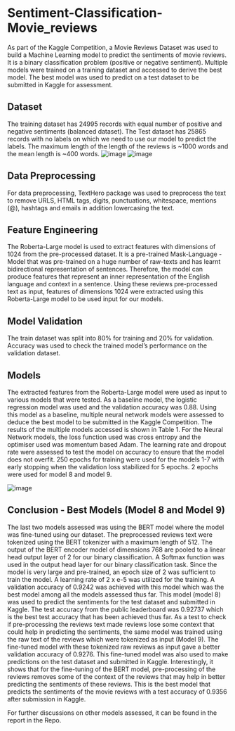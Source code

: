 # Sentiment-Classification-Movie_reviews
As part of the Kaggle Competition, a Movie Reviews Dataset was used to build a Machine Learning model to
predict the sentiments of movie reviews. It is a binary classification problem (positive or negative sentiment).
Multiple models were trained on a training dataset and accessed to derive the best model. The best model was
used to predict on a test dataset to be submitted in Kaggle for assessment.

## Dataset
The training dataset has 24995 records with equal number of positive and negative sentiments (balanced
dataset). The Test dataset has 25865 records with no labels on which we need to use our model to predict the
labels. The maximum length of the length of the reviews is ~1000 words and the mean length is ~400 words.
![image](https://github.com/j0519740/Sentiment-Classification-Movie_reviews/assets/99134168/5ff6a9ee-f206-4c05-a12a-9eb1a02777f7)
![image](https://github.com/j0519740/Sentiment-Classification-Movie_reviews/assets/99134168/6ddbcf94-8f2e-4741-a41f-1821c585067d)


## Data Preprocessing
For data preprocessing, TextHero package was used to preprocess the text to remove URLS, HTML tags, digits,
punctuations, whitespace, mentions (@), hashtags and emails in addition lowercasing the text.

## Feature Engineering
The Roberta-Large model is used to extract features with dimensions of 1024 from the pre-processed dataset. It
is a pre-trained Mask-Language -Model that was pre-trained on a huge number of raw-texts and has learnt
bidirectional representation of sentences. Therefore, the model can produce features that represent an inner
representation of the English language and context in a sentence. Using these reviews pre-processed text as input,
features of dimensions 1024 were extracted using this Roberta-Large model to be used input for our models. 

## Model Validation
The train dataset was split into 80% for training and 20% for validation. Accuracy was used to check the
trained model’s performance on the validation dataset.

## Models
The extracted features from the Roberta-Large model were used as input to various models that were tested. As a
baseline model, the logistic regression model was used and the validation accuracy was 0.88. Using this model as
a baseline, multiple neural network models were assessed to deduce the best model to be submitted in the Kaggle
Competition. The results of the multiple models accessed is shown in Table 1. For the Neural Network models,
the loss function used was cross entropy and the optimiser used was momentum based Adam. The learning rate
and dropout rate were assessed to test the model on accuracy to ensure that the model does not overfit. 250 epochs
for training were used for the models 1-7 with early stopping when the validation loss stabilized for 5 epochs. 2
epochs were used for model 8 and model 9.

![image](https://github.com/j0519740/Sentiment-Classification-Movie_reviews/assets/99134168/198306d0-7aec-4a56-9906-f4db0006dcd8)

## Conclusion - Best Models (Model 8 and Model 9)
The last two models assessed was using the BERT model where the model was fine-tuned using our dataset.
The preprocessed reviews text were tokenized using the BERT tokenizer with a maximum length of 512.
The output of the BERT encoder model of dimensions 768 are pooled to a linear head output layer of 2 for
our binary classification. A Softmax function was used in the output head layer for our binary classification
task. Since the model is very large and pre-trained, an epoch size of 2 was sufficient to train the model. A
learning rate of 2 x e-5 was utilized for the training. A validation accuracy of 0.9242 was achieved with this
model which was the best model among all the models assessed thus far. This model (model 8) was used to
predict the sentiments for the test dataset and submitted in Kaggle. The test accuracy from the public
leaderboard was 0.92737 which is the best test accuracy that has been achieved thus far.
As a test to check if pre-processing the reviews text made reviews lose some context that could help in
predicting the sentiments, the same model was trained using the raw text of the reviews which were tokenized
as input (Model 9). The fine-tuned model with these tokenized raw reviews as input gave a better validation
accuracy of 0.9276. This fine-tuned model was also used to make predictions on the test dataset and
submitted in Kaggle. Interestingly, it shows that for the fine-tuning of the BERT model, pre-processing of
the reviews removes some of the context of the reviews that may help in better predicting the sentiments of
these reviews. This is the best model that predicts the sentiments of the movie reviews with a test accuracy
of 0.9356 after submission in Kaggle.

For further discussions on other models assessed, it can be found in the report in the Repo.

